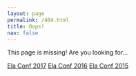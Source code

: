 ```yaml
---
layout: page
permalink: /404.html
title: Oops!
nav: false
---
```


This page is missing! Are you looking for...

<a href="https://elaconf.github.io/2017/" class="button">Ela Conf 2017</a>
<a href="https://elaconf.github.io/2016/" class="button">Ela Conf 2016</a>
<a href="https://elaconf.github.io/2015/" class="button">Ela Conf 2015</a>
